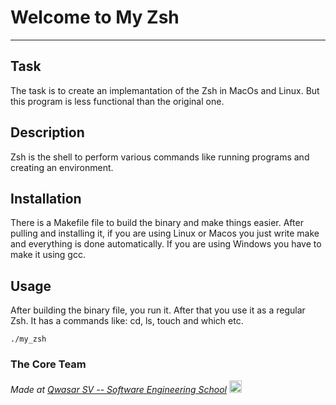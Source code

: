 # Welcome to My Zsh
***

## Task
The task is to create an implemantation of the Zsh in MacOs and Linux. But this program is less functional than the original one.

## Description
Zsh is the shell to perform various commands like running programs and creating an environment.

## Installation
There is a Makefile file to build the binary and make things easier. After pulling and installing it,
if you are using Linux or Macos you just write make and everything is done automatically. If you are using Windows you have to make it using gcc.

## Usage
After building the binary file, you run it. After that you use it as a regular Zsh. It has a commands like: cd, ls, touch and which etc.
```
./my_zsh
```

### The Core Team


<span><i>Made at <a href='https://qwasar.io'>Qwasar SV -- Software Engineering School</a></i></span>
<span><img alt="Qwasar SV -- Software Engineering School's Logo" src='https://storage.googleapis.com/qwasar-public/qwasar-logo_50x50.png' width='20px'></span>
